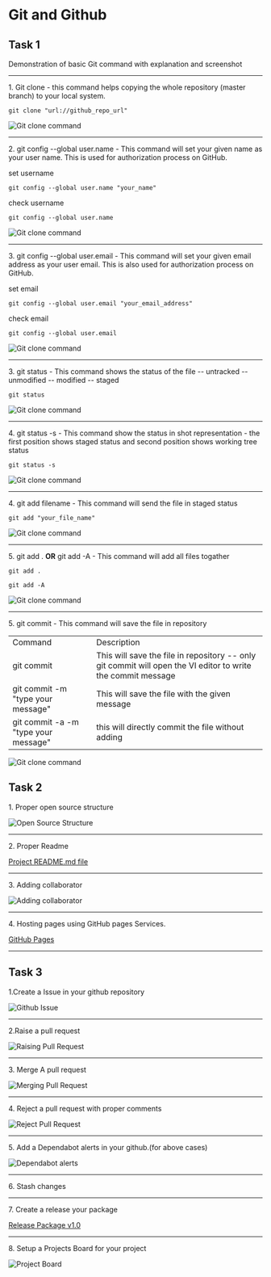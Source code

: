 <h1> Git and Github </h1>

<h2> Task 1</h2>
<p>Demonstration of basic Git command with explanation and screenshot</p>
<hr>
<p>1. Git clone - this command helps copying the whole repository (master branch) to your local system.</p>

`git clone "url://github_repo_url"`

![Git clone command](https://github.com/vrundag91/git_commands/blob/master/git-commands-screenshot/git-clone.PNG)

<hr>

<p>2. git config --global user.name - This command will set your given name as your user name. This is used for authorization process on GitHub.</p>

<p>set username</p>

`git config --global user.name "your_name"`

<p>check username</p>

`git config --global user.name`

![Git clone command](https://github.com/vrundag91/git_commands/blob/master/git-commands-screenshot/git-username.PNG)

<hr>

<p>3. git config --global user.email - This command will set your given email address as your user email. This is also used for authorization process on GitHub.</p>

<p>set email</p>

`git config --global user.email "your_email_address"`
<p>check email</p>

`git config --global user.email`

![Git clone command](https://github.com/vrundag91/git_commands/blob/master/git-commands-screenshot/git-useremail.PNG)

<hr>

<p>3. git status - This command shows the status of the file -- untracked -- unmodified -- modified -- staged</p>

`git status`

![Git clone command](https://github.com/vrundag91/git_commands/blob/master/git-commands-screenshot/git-status.PNG)

<hr>

<p>4. git status -s - This command show the status in shot representation - the first position shows staged status and second position shows working tree status</p>

`git status -s`

![Git clone command](https://github.com/vrundag91/git_commands/blob/master/git-commands-screenshot/git-status-short.PNG)

<hr>

<p>4. git add filename - This command will send the file in staged status</p>

`git add "your_file_name"`

![Git clone command](https://github.com/vrundag91/git_commands/blob/master/git-commands-screenshot/git-add-file.PNG)

<hr>

<p>5. git add . <b>OR</b> git add -A - This command will add all files togather</p>

`git add .`

`git add -A`

![Git clone command](https://github.com/vrundag91/git_commands/blob/master/git-commands-screenshot/git-add-all.PNG)

<hr>

<p>5. git commit - This command will save the file in repository</p>

<table>
    <tr>
        <td>Command</td>
        <td>Description</td>
    </tr>
    <tr>
        <td>git commit</td>
        <td>This will save the file in repository -- only git commit will open the VI editor to write the commit message</td>
    </tr>
    <tr>
        <td>git commit -m "type your message"</td>
        <td>This will save the file with the given message</td>
    </tr>
    <tr>
        <td>git commit -a -m "type your message"</td>
        <td>this will directly commit the file without adding</td>
    </tr>
</table>

![Git clone command](https://github.com/vrundag91/git_commands/blob/master/git-commands-screenshot/git-commit.PNG)

<h2>Task 2</h2>

<p>1. Proper open source structure</p>

![Open Source Structure](https://github.com/vrundag91/git_commands/blob/new-page/git-commands-screenshot/open-sourse-structure.png)

<hr>

<p>2. Proper Readme</p>

[Project README.md file](https://github.com/vrundag91/git_commands/blob/master/README.md)

<hr>

<p>3. Adding collaborator</p>

![Adding collaborator](https://github.com/vrundag91/git_commands/blob/new-page/git-commands-screenshot/git-collaborator.PNG)

<hr>

<p>4. Hosting pages using GitHub pages Services.</p>

[GitHub Pages](https://vrundag91.github.io/git_commands/)

<hr>

<h2>Task 3</h2>


<p>1.Create a Issue in your github repository</p>

![Github Issue](https://github.com/vrundag91/git_commands/blob/new-page/git-commands-screenshot/git-issue.PNG)

<hr>

<p>2.Raise a pull request</p>

![Raising Pull Request](https://github.com/vrundag91/git_commands/blob/new-page/git-commands-screenshot/git-merge-request.PNG)

<hr>

<p>3. Merge A pull request</p>

![Merging Pull Request](https://github.com/vrundag91/git_commands/blob/new-page/git-commands-screenshot/merge-pull-request.PNG)

<hr>

<p>4. Reject a pull request with proper comments</p>

![Reject Pull Request](https://github.com/vrundag91/git_commands/blob/new-page/git-commands-screenshot/reject-pull-request.PNG)

<hr>

<p>5. Add a Dependabot alerts in your github.(for above cases)</p>

![Dependabot alerts](https://github.com/vrundag91/git_commands/blob/new-page/git-commands-screenshot/dependabot-alerts.PNG)

<hr>

<p>6. Stash changes</p>
<hr>

<p>7. Create a release your package</p>

[Release Package v1.0](https://github.com/vrundag91/git_commands/releases/tag/v1.0)

<hr>

<p>8. Setup a Projects Board for your project</p>

![Project Board](https://github.com/vrundag91/git_commands/blob/new-page/git-commands-screenshot/project-board.PNG)

